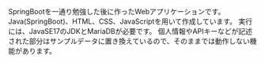 SpringBootを一通り勉強した後に作ったWebアプリケーションです。
Java(SpringBoot)、HTML、CSS、JavaScriptを用いて作成しています。
実行には、JavaSE17のJDKとMariaDBが必要です。
個人情報やAPIキーなどが記述された部分はサンプルデータに置き換えているので、そのままでは動作しない機能があります。
